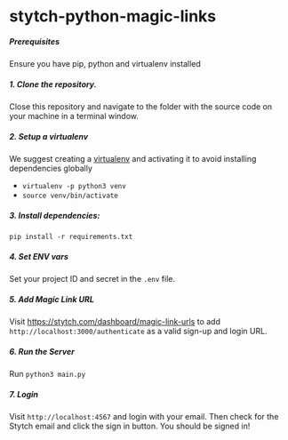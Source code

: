# stytch-python-magic-links

##### Prerequisites
Ensure you have pip, python and virtualenv installed

##### 1. Clone the repository.
Close this repository and navigate to the folder with the source code on your machine in a terminal window.

##### 2. Setup a virtualenv
We suggest creating a [virtualenv](https://docs.python.org/3/library/venv.html) and activating it to avoid installing dependencies globally

- `virtualenv -p python3 venv`
- `source venv/bin/activate`

##### 3. Install dependencies:
`pip install -r requirements.txt`

##### 4. Set ENV vars
Set your project ID and secret in the `.env` file.

##### 5. Add Magic Link URL
Visit https://stytch.com/dashboard/magic-link-urls to add
`http://localhost:3000/authenticate` as a valid sign-up and login URL.

##### 6. Run the Server

Run `python3 main.py`

##### 7. Login

Visit `http://localhost:4567` and login with your email.
Then check for the Stytch email and click the sign in button.
You should be signed in!
